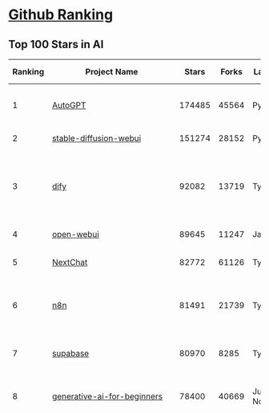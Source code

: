 [Github Ranking](../README.md)
==========

## Top 100 Stars in AI

| Ranking | Project Name | Stars | Forks | Language | Open Issues | Description | Last Commit |
| ------- | ------------ | ----- | ----- | -------- | ----------- | ----------- | ----------- |
| 1 | [AutoGPT](https://github.com/Significant-Gravitas/AutoGPT) | 174485 | 45564 | Python | 159 | AutoGPT is the vision of accessible AI for everyone, to use and to build on. Our mission is to provide the tools, so that you can focus on what matters. | 2025-04-15T23:25:27Z |
| 2 | [stable-diffusion-webui](https://github.com/AUTOMATIC1111/stable-diffusion-webui) | 151274 | 28152 | Python | 2325 | Stable Diffusion web UI | 2025-03-04T16:11:29Z |
| 3 | [dify](https://github.com/langgenius/dify) | 92082 | 13719 | TypeScript | 582 | Dify is an open-source LLM app development platform. Dify's intuitive interface combines AI workflow, RAG pipeline, agent capabilities, model management, observability features and more, letting you quickly go from prototype to production. | 2025-04-16T02:02:13Z |
| 4 | [open-webui](https://github.com/open-webui/open-webui) | 89645 | 11247 | JavaScript | 146 | User-friendly AI Interface (Supports Ollama, OpenAI API, ...) | 2025-04-16T02:03:52Z |
| 5 | [NextChat](https://github.com/ChatGPTNextWeb/NextChat) | 82772 | 61126 | TypeScript | 621 | ✨ Light and Fast AI Assistant. Support: Web \| iOS \| MacOS \| Android \|  Linux \| Windows | 2025-04-07T10:57:52Z |
| 6 | [n8n](https://github.com/n8n-io/n8n) | 81491 | 21739 | TypeScript | 360 | Fair-code workflow automation platform with native AI capabilities. Combine visual building with custom code, self-host or cloud, 400+ integrations. | 2025-04-15T23:40:44Z |
| 7 | [supabase](https://github.com/supabase/supabase) | 80970 | 8285 | TypeScript | 226 | The open source Firebase alternative. Supabase gives you a dedicated Postgres database to build your web, mobile, and AI applications. | 2025-04-16T02:41:12Z |
| 8 | [generative-ai-for-beginners](https://github.com/microsoft/generative-ai-for-beginners) | 78400 | 40669 | Jupyter Notebook | 7 | 21 Lessons, Get Started Building with Generative AI  🔗 https://microsoft.github.io/generative-ai-for-beginners/ | 2025-04-14T08:56:13Z |
| 9 | [funNLP](https://github.com/fighting41love/funNLP) | 72458 | 14791 | Python | 33 | 中英文敏感词、语言检测、中外手机/电话归属地/运营商查询、名字推断性别、手机号抽取、身份证抽取、邮箱抽取、中日文人名库、中文缩写库、拆字词典、词汇情感值、停用词、反动词表、暴恐词表、繁简体转换、英文模拟中文发音、汪峰歌词生成器、职业名称词库、同义词库、反义词库、否定词库、汽车品牌词库、汽车零件词库、连续英文切割、各种中文词向量、公司名字大全、古诗词库、IT词库、财经词库、成语词库、地名词库、历史名人词库、诗词词库、医学词库、饮食词库、法律词库、汽车词库、动物词库、中文聊天语料、中文谣言数据、百度中文问答数据集、句子相似度匹配算法集合、bert资源、文本生成&摘要相关工具、cocoNLP信息抽取工具、国内电话号码正则匹配、清华大学XLORE:中英文跨语言百科知识图谱、清华大学人工智能技术系列报告、自然语言生成、NLU太难了系列、自动对联数据及机器人、用户名黑名单列表、罪名法务名词及分类模型、微信公众号语料、cs224n深度学习自然语言处理课程、中文手写汉字识别、中文自然语言处理 语料/数据集、变量命名神器、分词语料库+代码、任务型对话英文数据集、ASR 语音数据集 + 基于深度学习的中文语音识别系统、笑声检测器、Microsoft多语言数字/单位/如日期时间识别包、中华新华字典数据库及api(包括常用歇后语、成语、词语和汉字)、文档图谱自动生成、SpaCy 中文模型、Common Voice语音识别数据集新版、神经网络关系抽取、基于bert的命名实体识别、关键词(Keyphrase)抽取包pke、基于医疗领域知识图谱的问答系统、基于依存句法与语义角色标注的事件三元组抽取、依存句法分析4万句高质量标注数据、cnocr：用来做中文OCR的Python3包、中文人物关系知识图谱项目、中文nlp竞赛项目及代码汇总、中文字符数据、speech-aligner: 从“人声语音”及其“语言文本”产生音素级别时间对齐标注的工具、AmpliGraph: 知识图谱表示学习(Python)库：知识图谱概念链接预测、Scattertext 文本可视化(python)、语言/知识表示工具：BERT & ERNIE、中文对比英文自然语言处理NLP的区别综述、Synonyms中文近义词工具包、HarvestText领域自适应文本挖掘工具（新词发现-情感分析-实体链接等）、word2word：(Python)方便易用的多语言词-词对集：62种语言/3,564个多语言对、语音识别语料生成工具：从具有音频/字幕的在线视频创建自动语音识别(ASR)语料库、构建医疗实体识别的模型（包含词典和语料标注）、单文档非监督的关键词抽取、Kashgari中使用gpt-2语言模型、开源的金融投资数据提取工具、文本自动摘要库TextTeaser: 仅支持英文、人民日报语料处理工具集、一些关于自然语言的基本模型、基于14W歌曲知识库的问答尝试--功能包括歌词接龙and已知歌词找歌曲以及歌曲歌手歌词三角关系的问答、基于Siamese bilstm模型的相似句子判定模型并提供训练数据集和测试数据集、用Transformer编解码模型实现的根据Hacker News文章标题自动生成评论、用BERT进行序列标记和文本分类的模板代码、LitBank：NLP数据集——支持自然语言处理和计算人文学科任务的100部带标记英文小说语料、百度开源的基准信息抽取系统、虚假新闻数据集、Facebook: LAMA语言模型分析，提供Transformer-XL/BERT/ELMo/GPT预训练语言模型的统一访问接口、CommonsenseQA：面向常识的英文QA挑战、中文知识图谱资料、数据及工具、各大公司内部里大牛分享的技术文档 PDF 或者 PPT、自然语言生成SQL语句（英文）、中文NLP数据增强（EDA）工具、英文NLP数据增强工具 、基于医药知识图谱的智能问答系统、京东商品知识图谱、基于mongodb存储的军事领域知识图谱问答项目、基于远监督的中文关系抽取、语音情感分析、中文ULMFiT-情感分析-文本分类-语料及模型、一个拍照做题程序、世界各国大规模人名库、一个利用有趣中文语料库 qingyun 训练出来的中文聊天机器人、中文聊天机器人seqGAN、省市区镇行政区划数据带拼音标注、教育行业新闻语料库包含自动文摘功能、开放了对话机器人-知识图谱-语义理解-自然语言处理工具及数据、中文知识图谱：基于百度百科中文页面-抽取三元组信息-构建中文知识图谱、masr: 中文语音识别-提供预训练模型-高识别率、Python音频数据增广库、中文全词覆盖BERT及两份阅读理解数据、ConvLab：开源多域端到端对话系统平台、中文自然语言处理数据集、基于最新版本rasa搭建的对话系统、基于TensorFlow和BERT的管道式实体及关系抽取、一个小型的证券知识图谱/知识库、复盘所有NLP比赛的TOP方案、OpenCLaP：多领域开源中文预训练语言模型仓库、UER：基于不同语料+编码器+目标任务的中文预训练模型仓库、中文自然语言处理向量合集、基于金融-司法领域(兼有闲聊性质)的聊天机器人、g2pC：基于上下文的汉语读音自动标记模块、Zincbase 知识图谱构建工具包、诗歌质量评价/细粒度情感诗歌语料库、快速转化「中文数字」和「阿拉伯数字」、百度知道问答语料库、基于知识图谱的问答系统、jieba_fast 加速版的jieba、正则表达式教程、中文阅读理解数据集、基于BERT等最新语言模型的抽取式摘要提取、Python利用深度学习进行文本摘要的综合指南、知识图谱深度学习相关资料整理、维基大规模平行文本语料、StanfordNLP 0.2.0：纯Python版自然语言处理包、NeuralNLP-NeuralClassifier：腾讯开源深度学习文本分类工具、端到端的封闭域对话系统、中文命名实体识别：NeuroNER vs. BertNER、新闻事件线索抽取、2019年百度的三元组抽取比赛：“科学空间队”源码、基于依存句法的开放域文本知识三元组抽取和知识库构建、中文的GPT2训练代码、ML-NLP - 机器学习(Machine Learning)NLP面试中常考到的知识点和代码实现、nlp4han:中文自然语言处理工具集(断句/分词/词性标注/组块/句法分析/语义分析/NER/N元语法/HMM/代词消解/情感分析/拼写检查、XLM：Facebook的跨语言预训练语言模型、用基于BERT的微调和特征提取方法来进行知识图谱百度百科人物词条属性抽取、中文自然语言处理相关的开放任务-数据集-当前最佳结果、CoupletAI - 基于CNN+Bi-LSTM+Attention 的自动对对联系统、抽象知识图谱、MiningZhiDaoQACorpus - 580万百度知道问答数据挖掘项目、brat rapid annotation tool: 序列标注工具、大规模中文知识图谱数据：1.4亿实体、数据增强在机器翻译及其他nlp任务中的应用及效果、allennlp阅读理解:支持多种数据和模型、PDF表格数据提取工具 、 Graphbrain：AI开源软件库和科研工具，目的是促进自动意义提取和文本理解以及知识的探索和推断、简历自动筛选系统、基于命名实体识别的简历自动摘要、中文语言理解测评基准，包括代表性的数据集&基准模型&语料库&排行榜、树洞 OCR 文字识别 、从包含表格的扫描图片中识别表格和文字、语声迁移、Python口语自然语言处理工具集(英文)、 similarity：相似度计算工具包，java编写、海量中文预训练ALBERT模型 、Transformers 2.0 、基于大规模音频数据集Audioset的音频增强 、Poplar：网页版自然语言标注工具、图片文字去除，可用于漫画翻译 、186种语言的数字叫法库、Amazon发布基于知识的人-人开放领域对话数据集 、中文文本纠错模块代码、繁简体转换 、 Python实现的多种文本可读性评价指标、类似于人名/地名/组织机构名的命名体识别数据集 、东南大学《知识图谱》研究生课程(资料)、. 英文拼写检查库 、 wwsearch是企业微信后台自研的全文检索引擎、CHAMELEON：深度学习新闻推荐系统元架构 、 8篇论文梳理BERT相关模型进展与反思、DocSearch：免费文档搜索引擎、 LIDA：轻量交互式对话标注工具 、aili - the fastest in-memory index in the East 东半球最快并发索引 、知识图谱车音工作项目、自然语言生成资源大全 、中日韩分词库mecab的Python接口库、中文文本摘要/关键词提取、汉字字符特征提取器 (featurizer)，提取汉字的特征（发音特征、字形特征）用做深度学习的特征、中文生成任务基准测评 、中文缩写数据集、中文任务基准测评 - 代表性的数据集-基准(预训练)模型-语料库-baseline-工具包-排行榜、PySS3：面向可解释AI的SS3文本分类器机器可视化工具 、中文NLP数据集列表、COPE - 格律诗编辑程序、doccano：基于网页的开源协同多语言文本标注工具 、PreNLP：自然语言预处理库、简单的简历解析器，用来从简历中提取关键信息、用于中文闲聊的GPT2模型：GPT2-chitchat、基于检索聊天机器人多轮响应选择相关资源列表(Leaderboards、Datasets、Papers)、(Colab)抽象文本摘要实现集锦(教程 、词语拼音数据、高效模糊搜索工具、NLP数据增广资源集、微软对话机器人框架 、 GitHub Typo Corpus：大规模GitHub多语言拼写错误/语法错误数据集、TextCluster：短文本聚类预处理模块 Short text cluster、面向语音识别的中文文本规范化、BLINK：最先进的实体链接库、BertPunc：基于BERT的最先进标点修复模型、Tokenizer：快速、可定制的文本词条化库、中文语言理解测评基准，包括代表性的数据集、基准(预训练)模型、语料库、排行榜、spaCy 医学文本挖掘与信息提取 、 NLP任务示例项目代码集、 python拼写检查库、chatbot-list - 行业内关于智能客服、聊天机器人的应用和架构、算法分享和介绍、语音质量评价指标(MOSNet, BSSEval, STOI, PESQ, SRMR)、 用138GB语料训练的法文RoBERTa预训练语言模型 、BERT-NER-Pytorch：三种不同模式的BERT中文NER实验、无道词典 - 有道词典的命令行版本，支持英汉互查和在线查询、2019年NLP亮点回顾、 Chinese medical dialogue data 中文医疗对话数据集 、最好的汉字数字(中文数字)-阿拉伯数字转换工具、 基于百科知识库的中文词语多词义/义项获取与特定句子词语语义消歧、awesome-nlp-sentiment-analysis - 情感分析、情绪原因识别、评价对象和评价词抽取、LineFlow：面向所有深度学习框架的NLP数据高效加载器、中文医学NLP公开资源整理 、MedQuAD：(英文)医学问答数据集、将自然语言数字串解析转换为整数和浮点数、Transfer Learning in Natural Language Processing (NLP) 、面向语音识别的中文/英文发音辞典、Tokenizers：注重性能与多功能性的最先进分词器、CLUENER 细粒度命名实体识别 Fine Grained Named Entity Recognition、 基于BERT的中文命名实体识别、中文谣言数据库、NLP数据集/基准任务大列表、nlp相关的一些论文及代码, 包括主题模型、词向量(Word Embedding)、命名实体识别(NER)、文本分类(Text Classificatin)、文本生成(Text Generation)、文本相似性(Text Similarity)计算等，涉及到各种与nlp相关的算法，基于keras和tensorflow 、Python文本挖掘/NLP实战示例、 Blackstone：面向非结构化法律文本的spaCy pipeline和NLP模型通过同义词替换实现文本“变脸” 、中文 预训练 ELECTREA 模型: 基于对抗学习 pretrain Chinese Model 、albert-chinese-ner - 用预训练语言模型ALBERT做中文NER 、基于GPT2的特定主题文本生成/文本增广、开源预训练语言模型合集、多语言句向量包、编码、标记和实现：一种可控高效的文本生成方法、 英文脏话大列表 、attnvis：GPT2、BERT等transformer语言模型注意力交互可视化、CoVoST：Facebook发布的多语种语音-文本翻译语料库，包括11种语言(法语、德语、荷兰语、俄语、西班牙语、意大利语、土耳其语、波斯语、瑞典语、蒙古语和中文)的语音、文字转录及英文译文、Jiagu自然语言处理工具 - 以BiLSTM等模型为基础，提供知识图谱关系抽取 中文分词 词性标注 命名实体识别 情感分析 新词发现 关键词 文本摘要 文本聚类等功能、用unet实现对文档表格的自动检测，表格重建、NLP事件提取文献资源列表 、 金融领域自然语言处理研究资源大列表、CLUEDatasetSearch - 中英文NLP数据集：搜索所有中文NLP数据集，附常用英文NLP数据集 、medical_NER - 中文医学知识图谱命名实体识别 、(哈佛)讲因果推理的免费书、知识图谱相关学习资料/数据集/工具资源大列表、Forte：灵活强大的自然语言处理pipeline工具集 、Python字符串相似性算法库、PyLaia：面向手写文档分析的深度学习工具包、TextFooler：针对文本分类/推理的对抗文本生成模块、Haystack：灵活、强大的可扩展问答(QA)框架、中文关键短语抽取工具 | 2024-05-10T07:38:24Z |
| 10 | [AppFlowy](https://github.com/AppFlowy-IO/AppFlowy) | 62115 | 4178 | Dart | 946 | Bring projects, wikis, and teams together with AI. AppFlowy is the AI collaborative workspace where you achieve more without losing control of your data. The leading open source Notion alternative. | 2025-04-16T02:15:43Z |
| 11 | [lobe-chat](https://github.com/lobehub/lobe-chat) | 58893 | 12479 | TypeScript | 678 | 🤯 Lobe Chat - an open-source, modern-design AI chat framework. Supports Multi AI Providers( OpenAI / Claude 3 / Gemini / Ollama / DeepSeek / Qwen), Knowledge Base (file upload / knowledge management / RAG ), Multi-Modals (Plugins/Artifacts) and Thinking. One-click FREE deployment of your private ChatGPT/ Claude / DeepSeek application. | 2025-04-16T03:38:29Z |
| 12 | [browser-use](https://github.com/browser-use/browser-use) | 56077 | 6007 | Python | 380 | Make websites accessible for AI agents | 2025-04-16T01:12:03Z |
| 13 | [langflow](https://github.com/langflow-ai/langflow) | 55114 | 6030 | Python | 423 | Langflow is a powerful tool for building and deploying AI-powered agents and workflows. | 2025-04-16T01:19:37Z |
| 14 | [MetaGPT](https://github.com/geekan/MetaGPT) | 54598 | 6480 | Python | 51 | 🌟 The Multi-Agent Framework: First AI Software Company, Towards Natural Language Programming | 2025-03-31T07:17:13Z |
| 15 | [gpt-engineer](https://github.com/AntonOsika/gpt-engineer) | 53874 | 7060 | Python | 23 | CLI platform to experiment with codegen. Precursor to: https://lovable.dev | 2024-11-17T22:47:32Z |
| 16 | [ChatGPT](https://github.com/lencx/ChatGPT) | 53693 | 6063 | Rust | 787 | 🔮 ChatGPT Desktop Application (Mac, Windows and Linux) | 2024-08-29T17:58:11Z |
| 17 | [meilisearch](https://github.com/meilisearch/meilisearch) | 50429 | 1988 | Rust | 200 | A lightning-fast search engine API bringing AI-powered hybrid search to your sites and applications. | 2025-04-15T14:11:32Z |
| 18 | [Deep-Live-Cam](https://github.com/hacksider/Deep-Live-Cam) | 50227 | 7441 | Python | 16 | real time face swap and one-click video deepfake with only a single image | 2025-04-15T18:21:56Z |
| 19 | [LLaMA-Factory](https://github.com/hiyouga/LLaMA-Factory) | 46885 | 5728 | Python | 418 | Unified Efficient Fine-Tuning of 100+ LLMs & VLMs (ACL 2024) | 2025-04-15T08:39:12Z |
| 20 | [LLMs-from-scratch](https://github.com/rasbt/LLMs-from-scratch) | 44327 | 6167 | Jupyter Notebook | 2 | Implement a ChatGPT-like LLM in PyTorch from scratch, step by step | 2025-04-13T18:06:57Z |
| 21 | [autogen](https://github.com/microsoft/autogen) | 43231 | 6496 | Python | 490 | A programming framework for agentic AI 🤖 PyPi: autogen-agentchat Discord: https://aka.ms/autogen-discord Office Hour: https://aka.ms/autogen-officehour | 2025-04-15T20:15:28Z |
| 22 | [anything-llm](https://github.com/Mintplex-Labs/anything-llm) | 42853 | 4158 | JavaScript | 239 | The all-in-one Desktop & Docker AI application with built-in RAG, AI agents, No-code agent builder, MCP compatibility,  and more. | 2025-04-16T03:37:23Z |
| 23 | [JeecgBoot](https://github.com/jeecgboot/JeecgBoot) | 42285 | 15258 | Java | 40 | 🔥一款基于AIGC和低代码引擎的AI低代码平台，旨在帮助企业快速实现低代码开发和构建、部署个性化的 AI 应用。 前后端分离 SpringBoot，SpringCloud，Ant Design&Vue3，Mybatis，Shiro！强大的代码生成器让前后端代码一键生成，无需写任何代码! 成套AI大模型功能: AI模型管理、AI应用、知识库、AI流程编排、AI对话助手等； | 2025-04-15T08:57:27Z |
| 24 | [ColossalAI](https://github.com/hpcaitech/ColossalAI) | 40773 | 4492 | Python | 423 | Making large AI models cheaper, faster and more accessible | 2025-04-16T02:06:59Z |
| 25 | [OpenBB](https://github.com/OpenBB-finance/OpenBB) | 40661 | 3625 | Python | 37 | Investment Research for Everyone, Everywhere. | 2025-04-15T13:45:58Z |
| 26 | [kong](https://github.com/Kong/kong) | 40589 | 4903 | Lua | 61 | 🦍 The Cloud-Native API Gateway and AI Gateway. | 2025-04-15T21:03:33Z |
| 27 | [ailearning](https://github.com/apachecn/ailearning) | 40575 | 11545 | Python | 2 | AiLearning：数据分析+机器学习实战+线性代数+PyTorch+NLTK+TF2 | 2024-11-12T16:21:55Z |
| 28 | [ClickHouse](https://github.com/ClickHouse/ClickHouse) | 40133 | 7217 | C++ | 4022 | ClickHouse® is a real-time analytics database management system | 2025-04-16T03:23:38Z |
| 29 | [crawl4ai](https://github.com/unclecode/crawl4ai) | 39628 | 3543 | Python | 94 | 🚀🤖 Crawl4AI: Open-source LLM Friendly Web Crawler & Scraper. Don't be shy, join here: https://discord.gg/jP8KfhDhyN | 2025-04-15T14:32:30Z |
| 30 | [airflow](https://github.com/apache/airflow) | 39619 | 14889 | Python | 1097 | Apache Airflow - A platform to programmatically author, schedule, and monitor workflows | 2025-04-16T02:51:05Z |
| 31 | [awesome-mcp-servers](https://github.com/punkpeye/awesome-mcp-servers) | 38250 | 2705 | None | 5 | A collection of MCP servers. | 2025-04-15T07:27:59Z |
| 32 | [quivr](https://github.com/QuivrHQ/quivr) | 37704 | 3636 | Python | 23 | Opiniated RAG for integrating GenAI in your apps 🧠   Focus on your product rather than the RAG. Easy integration in existing products with customisation!  Any LLM: GPT4, Groq, Llama. Any Vectorstore: PGVector, Faiss. Any Files. Anyway you want.  | 2025-04-10T19:24:55Z |
| 33 | [Open-Assistant](https://github.com/LAION-AI/Open-Assistant) | 37297 | 3266 | Python | 227 | OpenAssistant is a chat-based assistant that understands tasks, can interact with third-party systems, and retrieve information dynamically to do so. | 2024-08-17T01:55:35Z |
| 34 | [GitHubDaily](https://github.com/GitHubDaily/GitHubDaily) | 37294 | 3911 | None | 338 | 坚持分享 GitHub 上高质量、有趣实用的开源技术教程、开发者工具、编程网站、技术资讯。A list cool, interesting projects of GitHub. | 2025-03-20T08:54:47Z |
| 35 | [AI-For-Beginners](https://github.com/microsoft/AI-For-Beginners) | 37029 | 6739 | Jupyter Notebook | 23 | 12 Weeks, 24 Lessons, AI for All! | 2025-03-11T16:34:40Z |
| 36 | [photoprism](https://github.com/photoprism/photoprism) | 36998 | 2046 | Go | 428 | AI-Powered Photos App for the Decentralized Web 🌈💎✨ | 2025-04-15T15:00:49Z |
| 37 | [ray](https://github.com/ray-project/ray) | 36571 | 6215 | Python | 3823 | Ray is an AI compute engine. Ray consists of a core distributed runtime and a set of AI Libraries for accelerating ML workloads. | 2025-04-16T03:13:17Z |
| 38 | [upscayl](https://github.com/upscayl/upscayl) | 36357 | 1676 | TypeScript | 58 | 🆙 Upscayl - #1 Free and Open Source AI Image Upscaler for Linux, MacOS and Windows. | 2025-04-09T20:34:05Z |
| 39 | [chatgpt-on-wechat](https://github.com/zhayujie/chatgpt-on-wechat) | 36302 | 9089 | Python | 288 | 基于大模型搭建的聊天机器人，同时支持 微信公众号、企业微信应用、飞书、钉钉 等接入，可选择GPT4.1/GPT-4o/GPT-o1/ DeepSeek/Claude/文心一言/讯飞星火/通义千问/ Gemini/GLM-4/Kimi/LinkAI，能处理文本、语音和图片，访问操作系统和互联网，支持基于自有知识库进行定制企业智能客服。 | 2025-04-15T01:54:24Z |
| 40 | [MockingBird](https://github.com/babysor/MockingBird) | 36123 | 5245 | Python | 474 | 🚀AI拟声: 5秒内克隆您的声音并生成任意语音内容 Clone a voice in 5 seconds to generate arbitrary speech in real-time | 2024-11-15T05:00:29Z |
| 41 | [firecrawl](https://github.com/mendableai/firecrawl) | 35823 | 3168 | TypeScript | 147 | 🔥 Turn entire websites into LLM-ready markdown or structured data. Scrape, crawl and extract with a single API. | 2025-04-16T03:29:04Z |
| 42 | [google-research](https://github.com/google-research/google-research) | 35354 | 8066 | Jupyter Notebook | 954 | Google Research | 2025-04-15T22:46:31Z |
| 43 | [chatbox](https://github.com/chatboxai/chatbox) | 34162 | 3259 | TypeScript | 651 | User-friendly Desktop Client App for AI Models/LLMs (GPT, Claude, Gemini, Ollama...) | 2025-03-20T15:20:56Z |
| 44 | [gold-miner](https://github.com/xitu/gold-miner) | 34051 | 5041 | None | 5 | 🥇掘金翻译计划，可能是世界最大最好的英译中技术社区，最懂读者和译者的翻译平台： | 2024-04-17T09:44:37Z |
| 45 | [AgentGPT](https://github.com/reworkd/AgentGPT) | 33772 | 9392 | TypeScript | 127 | 🤖 Assemble, configure, and deploy autonomous AI Agents in your browser. | 2025-03-28T17:13:05Z |
| 46 | [gpt-pilot](https://github.com/Pythagora-io/gpt-pilot) | 32586 | 3304 | Python | 233 | The first real AI developer | 2025-03-04T06:26:32Z |
| 47 | [LocalAI](https://github.com/mudler/LocalAI) | 31776 | 2419 | Go | 423 | :robot: The free, Open Source alternative to OpenAI, Claude and others. Self-hosted and local-first. Drop-in replacement for OpenAI,  running on consumer-grade hardware. No GPU required. Runs gguf, transformers, diffusers and many more models architectures. Features: Generate Text, Audio, Video, Images, Voice Cloning, Distributed, P2P inference | 2025-04-15T22:50:33Z |
| 48 | [spaCy](https://github.com/explosion/spaCy) | 31390 | 4493 | Python | 168 | 💫 Industrial-strength Natural Language Processing (NLP) in Python | 2025-04-11T18:56:53Z |
| 49 | [fairseq](https://github.com/facebookresearch/fairseq) | 31312 | 6497 | Python | 1168 | Facebook AI Research Sequence-to-Sequence Toolkit written in Python. | 2025-01-09T16:43:36Z |
| 50 | [aider](https://github.com/Aider-AI/aider) | 31271 | 2821 | Python | 723 | aider is AI pair programming in your terminal | 2025-04-15T05:07:49Z |
| 51 | [chatbot-ui](https://github.com/mckaywrigley/chatbot-ui) | 30939 | 8685 | TypeScript | 167 | AI chat for any model. | 2024-08-03T00:38:07Z |
| 52 | [tabby](https://github.com/TabbyML/tabby) | 30806 | 1444 | Rust | 178 | Self-hosted AI coding assistant | 2025-04-16T02:31:03Z |
| 53 | [fabric](https://github.com/danielmiessler/fabric) | 30707 | 3168 | Go | 197 | fabric is an open-source framework for augmenting humans using AI. It provides a modular framework for solving specific problems using a crowdsourced set of AI prompts that can be used anywhere. | 2025-04-15T08:56:38Z |
| 54 | [ruoyi-vue-pro](https://github.com/YunaiV/ruoyi-vue-pro) | 30390 | 6537 | Java | 7 | 🔥 官方推荐 🔥 RuoYi-Vue 全新 Pro 版本，优化重构所有功能。基于 Spring Boot + MyBatis Plus + Vue & Element 实现的后台管理系统 + 微信小程序，支持 RBAC 动态权限、数据权限、SaaS 多租户、Flowable 工作流、三方登录、支付、短信、商城、CRM、ERP、AI 大模型等功能。你的 ⭐️ Star ⭐️，是作者生发的动力！ | 2025-04-12T05:16:19Z |
| 55 | [crewAI](https://github.com/crewAIInc/crewAI) | 30130 | 4055 | Python | 68 | Framework for orchestrating role-playing, autonomous AI agents. By fostering collaborative intelligence, CrewAI empowers agents to work together seamlessly, tackling complex tasks. | 2025-04-15T21:56:40Z |
| 56 | [netron](https://github.com/lutzroeder/netron) | 29922 | 2880 | JavaScript | 20 | Visualizer for neural network, deep learning and machine learning models | 2025-04-16T02:47:41Z |
| 57 | [AI-Expert-Roadmap](https://github.com/AMAI-GmbH/AI-Expert-Roadmap) | 29756 | 2521 | JavaScript | 19 | Roadmap to becoming an Artificial Intelligence Expert in 2022 | 2023-12-31T02:20:16Z |
| 58 | [roop](https://github.com/s0md3v/roop) | 29623 | 6714 | Python | 0 | one-click face swap | 2024-08-19T12:57:17Z |
| 59 | [Mr.-Ranedeer-AI-Tutor](https://github.com/JushBJJ/Mr.-Ranedeer-AI-Tutor) | 29485 | 3376 | None | 13 | A GPT-4 AI Tutor Prompt for customizable personalized learning experiences. | 2024-03-25T13:06:55Z |
| 60 | [cursor](https://github.com/getcursor/cursor) | 29341 | 1840 | None | 1618 | The AI Code Editor | 2024-10-13T19:23:26Z |
| 61 | [pytorch-lightning](https://github.com/Lightning-AI/pytorch-lightning) | 29302 | 3479 | Python | 911 | Pretrain, finetune ANY AI model of ANY size on multiple GPUs, TPUs with zero code changes. | 2025-04-14T07:33:58Z |
| 62 | [khoj](https://github.com/khoj-ai/khoj) | 28684 | 1603 | Python | 70 | Your AI second brain. Self-hostable. Get answers from the web or your docs. Build custom agents, schedule automations, do deep research. Turn any online or local LLM into your personal, autonomous AI (gpt, claude, gemini, llama, qwen, mistral). Get started - free. | 2025-04-15T02:49:44Z |
| 63 | [awesome-llm-apps](https://github.com/Shubhamsaboo/awesome-llm-apps) | 28182 | 3163 | Python | 4 | Collection of awesome LLM apps with AI Agents and RAG using OpenAI, Anthropic, Gemini and opensource models. | 2025-04-15T15:24:38Z |
| 64 | [Jobs_Applier_AI_Agent_AIHawk](https://github.com/feder-cr/Jobs_Applier_AI_Agent_AIHawk) | 27929 | 4174 | Python | 39 | AIHawk aims to easy job hunt process by automating the job application process. Utilizing artificial intelligence, it enables users to apply for multiple jobs in a tailored way. | 2025-03-14T12:01:49Z |
| 65 | [mindsdb](https://github.com/mindsdb/mindsdb) | 27721 | 4957 | Python | 65 | AI's query engine - Platform for building AI that can learn and answer questions over large scale federated data. | 2025-04-16T01:59:06Z |
| 66 | [exo](https://github.com/exo-explore/exo) | 27667 | 1710 | Python | 334 | Run your own AI cluster at home with everyday devices 📱💻 🖥️⌚ | 2025-03-21T22:23:32Z |
| 67 | [mem0](https://github.com/mem0ai/mem0) | 27567 | 2620 | Python | 240 | The Memory layer for AI Agents | 2025-04-15T16:32:30Z |
| 68 | [docling](https://github.com/docling-project/docling) | 27349 | 1653 | Python | 270 | Get your documents ready for gen AI | 2025-04-15T21:29:32Z |
| 69 | [so-vits-svc](https://github.com/svc-develop-team/so-vits-svc) | 26898 | 4957 | Python | 21 | SoftVC VITS Singing Voice Conversion | 2023-11-11T13:11:31Z |
| 70 | [MoneyPrinterTurbo](https://github.com/harry0703/MoneyPrinterTurbo) | 26179 | 3846 | Python | 117 | 利用AI大模型，一键生成高清短视频 Generate short videos with one click using AI LLM. | 2025-03-23T10:45:27Z |
| 71 | [generative-models](https://github.com/Stability-AI/generative-models) | 25704 | 2851 | Python | 261 | Generative Models by Stability AI | 2025-04-04T03:32:07Z |
| 72 | [continue](https://github.com/continuedev/continue) | 25591 | 2614 | TypeScript | 758 | ⏩ Create, share, and use custom AI code assistants with our open-source IDE extensions and hub of models, rules, prompts, docs, and other building blocks | 2025-04-16T00:26:58Z |
| 73 | [nx](https://github.com/nrwl/nx) | 25317 | 2499 | TypeScript | 600 | Build system, optimized for monorepos, with AI-powered architectural awareness and advanced CI capabilities. | 2025-04-16T00:54:45Z |
| 74 | [Folo](https://github.com/RSSNext/Folo) | 25144 | 1067 | TypeScript | 245 | 🧡 Follow everything in one place | 2025-04-16T03:29:57Z |
| 75 | [agno](https://github.com/agno-agi/agno) | 25109 | 3185 | Python | 70 | Lightweight framework for building Agents with memory, knowledge, tools and reasoning. | 2025-04-15T21:47:15Z |
| 76 | [composio](https://github.com/ComposioHQ/composio) | 24966 | 4402 | Python | 34 | Composio equip's your AI agents & LLMs with 100+ high-quality integrations via function calling | 2025-04-14T08:51:47Z |
| 77 | [InvokeAI](https://github.com/invoke-ai/InvokeAI) | 24857 | 2527 | TypeScript | 682 | Invoke is a leading creative engine for Stable Diffusion models, empowering professionals, artists, and enthusiasts to generate and create visual media using the latest AI-driven technologies. The solution offers an industry leading WebUI, and serves as the foundation for multiple commercial products. | 2025-04-16T02:42:56Z |
| 78 | [Genesis](https://github.com/Genesis-Embodied-AI/Genesis) | 24750 | 2171 | Python | 136 | A generative world for general-purpose robotics & embodied AI learning. | 2025-04-15T19:20:32Z |
| 79 | [LibreChat](https://github.com/danny-avila/LibreChat) | 24533 | 4160 | TypeScript | 139 | Enhanced ChatGPT Clone: Features Agents, DeepSeek, Anthropic, AWS, OpenAI, Assistants API, Azure, Groq, o1, GPT-4o, Mistral, OpenRouter, Vertex AI, Gemini, Artifacts, AI model switching, message search, Code Interpreter, langchain, DALL-E-3, OpenAPI Actions, Functions, Secure Multi-User Auth, Presets, open-source for self-hosting. Active project. | 2025-04-16T01:01:12Z |
| 80 | [semantic-kernel](https://github.com/microsoft/semantic-kernel) | 24025 | 3715 | C# | 417 | Integrate cutting-edge LLM technology quickly and easily into your apps | 2025-04-16T00:31:20Z |
| 81 | [max](https://github.com/modular/max) | 23845 | 2594 | Mojo | 641 | The MAX Platform (includes Mojo) | 2025-04-15T18:49:57Z |
| 82 | [llm-app](https://github.com/pathwaycom/llm-app) | 23728 | 409 | Jupyter Notebook | 5 | Ready-to-run cloud templates for RAG, AI pipelines, and enterprise search with live data. 🐳Docker-friendly.⚡Always in sync with Sharepoint, Google Drive, S3, Kafka, PostgreSQL, real-time data APIs, and more. | 2025-04-11T17:02:33Z |
| 83 | [FastGPT](https://github.com/labring/FastGPT) | 23578 | 6102 | TypeScript | 484 | FastGPT is a knowledge-based platform built on the LLMs, offers a comprehensive suite of out-of-the-box capabilities such as data processing, RAG retrieval, and visual AI workflow orchestration, letting you easily develop and deploy complex question-answering systems without the need for extensive setup or configuration. | 2025-04-15T08:26:42Z |
| 84 | [Warp](https://github.com/warpdotdev/Warp) | 23152 | 436 | None | 2794 | Warp is a modern, Rust-based terminal with AI built in so you and your team can build great software, faster. | 2025-03-04T16:49:27Z |
| 85 | [qdrant](https://github.com/qdrant/qdrant) | 23042 | 1580 | Rust | 334 | Qdrant - High-performance, massive-scale Vector Database and Vector Search Engine for the next generation of AI. Also available in the cloud https://cloud.qdrant.io/ | 2025-04-15T23:17:06Z |
| 86 | [500-AI-Machine-learning-Deep-learning-Computer-vision-NLP-Projects-with-code](https://github.com/ashishpatel26/500-AI-Machine-learning-Deep-learning-Computer-vision-NLP-Projects-with-code) | 22939 | 5561 | None | 43 | 500 AI Machine learning Deep learning Computer vision NLP Projects with code | 2024-07-26T13:06:49Z |
| 87 | [ai-hedge-fund](https://github.com/virattt/ai-hedge-fund) | 22920 | 4050 | Python | 60 | An AI Hedge Fund Team | 2025-04-14T21:30:55Z |
| 88 | [gin-vue-admin](https://github.com/flipped-aurora/gin-vue-admin) | 22662 | 6639 | Go | 22 | 🚀Vite+Vue3+Gin拥有AI辅助的基础开发平台，支持TS和JS混用。它集成了JWT鉴权、权限管理、动态路由、显隐可控组件、分页封装、多点登录拦截、资源权限、上传下载、代码生成器、表单生成器和可配置的导入导出等开发必备功能。 | 2025-04-15T10:37:08Z |
| 89 | [facefusion](https://github.com/facefusion/facefusion) | 22426 | 3415 | Python | 0 | Industry leading face manipulation platform | 2025-04-11T21:16:33Z |
| 90 | [Chat2DB](https://github.com/CodePhiliaX/Chat2DB) | 22399 | 2425 | Java | 445 | 🔥🔥🔥AI-driven database tool and SQL client, The hottest GUI client, supporting MySQL, Oracle, PostgreSQL, DB2, SQL Server, DB2, SQLite, H2, ClickHouse, and more. | 2025-03-05T07:57:52Z |
| 91 | [frigate](https://github.com/blakeblackshear/frigate) | 22015 | 2043 | TypeScript | 97 | NVR with realtime local object detection for IP cameras | 2025-04-15T19:39:39Z |
| 92 | [learnopencv](https://github.com/spmallick/learnopencv) | 21801 | 11690 | Jupyter Notebook | 229 | Learn OpenCV  : C++ and Python Examples | 2025-04-14T14:49:26Z |
| 93 | [serve](https://github.com/jina-ai/serve) | 21516 | 2222 | Python | 3 | ☁️ Build multimodal AI applications with cloud-native stack | 2025-03-24T13:59:54Z |
| 94 | [gpt-crawler](https://github.com/BuilderIO/gpt-crawler) | 21350 | 2288 | TypeScript | 94 | Crawl a site to generate knowledge files to create your own custom GPT from a URL | 2025-01-23T00:18:52Z |
| 95 | [Perplexica](https://github.com/ItzCrazyKns/Perplexica) | 21327 | 2169 | TypeScript | 126 | Perplexica is an AI-powered search engine. It is an Open source alternative to Perplexity AI | 2025-04-12T06:30:40Z |
| 96 | [gpt-researcher](https://github.com/assafelovic/gpt-researcher) | 20944 | 2726 | Python | 84 | LLM based autonomous agent that conducts deep local and web research on any topic and generates a long report with citations. | 2025-04-14T20:23:42Z |
| 97 | [IOPaint](https://github.com/Sanster/IOPaint) | 20931 | 2133 | Python | 50 | Image inpainting tool powered by SOTA AI Model. Remove any unwanted object, defect, people from your pictures or erase and replace(powered by stable diffusion) any thing on your pictures. | 2025-03-18T01:54:11Z |
| 98 | [h4cker](https://github.com/The-Art-of-Hacking/h4cker) | 20581 | 3773 | Jupyter Notebook | 4 | This repository is primarily maintained by Omar Santos (@santosomar) and includes thousands of resources related to ethical hacking, bug bounties, digital forensics and incident response (DFIR), artificial intelligence security, vulnerability research, exploit development, reverse engineering, and more. | 2025-04-14T05:07:22Z |
| 99 | [haystack](https://github.com/deepset-ai/haystack) | 20301 | 2132 | Python | 110 | AI orchestration framework to build customizable, production-ready LLM applications. Connect components (models, vector DBs, file converters) to pipelines or agents that can interact with your data. With advanced retrieval methods, it's best suited for building RAG, question answering, semantic search or conversational agent chatbots. | 2025-04-15T20:25:54Z |
| 100 | [PDFMathTranslate](https://github.com/Byaidu/PDFMathTranslate) | 20296 | 1691 | Python | 147 | PDF scientific paper translation with preserved formats - 基于 AI 完整保留排版的 PDF 文档全文双语翻译，支持 Google/DeepL/Ollama/OpenAI 等服务，提供 CLI/GUI/Docker/Zotero | 2025-03-31T13:53:52Z |

